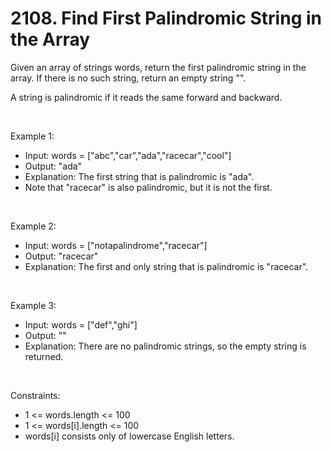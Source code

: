 # 2108. Find First Palindromic String in the Array

Given an array of strings words, return the first palindromic string in the array. If there is no such string, return an empty string "".

A string is palindromic if it reads the same forward and backward.

<br/>

Example 1:
- Input: words = ["abc","car","ada","racecar","cool"]
- Output: "ada"
- Explanation: The first string that is palindromic is "ada".
- Note that "racecar" is also palindromic, but it is not the first.

<br/>

Example 2:
- Input: words = ["notapalindrome","racecar"]
- Output: "racecar"
- Explanation: The first and only string that is palindromic is "racecar".

<br/>

Example 3:
- Input: words = ["def","ghi"]
- Output: ""
- Explanation: There are no palindromic strings, so the empty string is returned.

<br/>

Constraints:
- 1 &lt;= words.length &lt;= 100
- 1 &lt;= words[i].length &lt;= 100
- words[i] consists only of lowercase English letters.